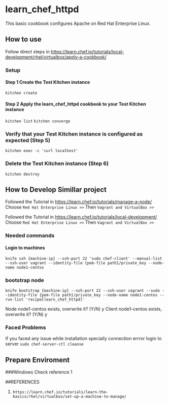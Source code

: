 # learn_chef_httpd
This basic cookbook configures Apache on Red Hat Enterprise Linux.

## How to use 

Follow direct steps in https://learn.chef.io/tutorials/local-development/rhel/virtualbox/apply-a-cookbook/ 


### Setup 
#### Step 1 Create the Test Kitchen instance
`kitchen create`

#### Step 2 Apply the learn_chef_httpd cookbook to your Test Kitchen instance

`kitchen list`
`kitchen converge`

### Verify that your Test Kitchen instance is configured as expected (Step 5)
`kitchen exec -c 'curl localhost'`

### Delete the Test Kitchen instance (Step 6)
`kitchen destroy`


## How to Develop Simillar project  
Followed the Tutorial in https://learn.chef.io/tutorials/manage-a-node/
Choose `Red Hat Enterprise Linux >>`
Then `Vagrant and VirtualBox >>`

Followed the Tutorial in https://learn.chef.io/tutorials/local-development/
Choose `Red Hat Enterprise Linux >>`
Then `Vagrant and VirtualBox >>`


### Needed commands 
#### Login to machines 
`knife ssh {machine-ip} --ssh-port 22 'sudo chef-client' --manual-list --ssh-user vagrant --identity-file {pem-file path}/private_key --node-name node1-centos`

### bootstrap node 
`knife bootstrap {machine-ip} --ssh-port 22 --ssh-user vagrant --sudo --identity-file {pem-file path}/private_key --node-name node1-centos --run-list 'recipe[learn_chef_httpd]'`

Node node1-centos exists, overwrite it? (Y/N) y
Client node1-centos exists, overwrite it? (Y/N) y

### Faced Problems 
If you faced any issue while installation specially connection errror login to server 
`sudo chef-server-ctl cleanse`

## Prepare Enviroment 
###Windows 
Check reference 1

##REFERENCES
1. `https://learn.chef.io/tutorials/learn-the-basics/rhel/virtualbox/set-up-a-machine-to-manage/`
